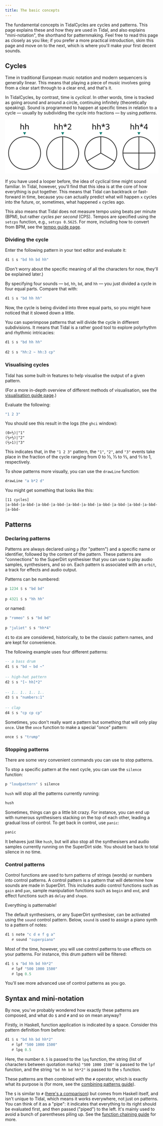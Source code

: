 ```yaml
---
title: The basic concepts
---
```


The fundamental concepts in TidalCycles are cycles and patterns.
This page explains these and how they are used in Tidal, and also explains "mini-notation", the shorthand for patternmaking.
Feel free to read this page as closely as you like;
if you prefer a more practical introduction, skim this page and move on to the next, which is where you'll make your first decent sounds.

## Cycles

Time in traditional European music notation and modern sequencers is generally linear.
This means that playing a piece of music involves going from a clear start through to a clear end, and that's it.

In TidalCycles, by contrast, time is *cyclical*. In other words, time is tracked as going around and around a circle, continuing infinitely (theoretically speaking).
Sound is programmed to happen at specific times in relation to a cycle — usually by subdividing the cycle into fractions — by using *patterns*.

![cycle](./assets/cycles.svg)

If you have used a looper before, the idea of cyclical time might sound familiar.
In Tidal, however, you'll find that this idea is at the core of how everything is put together.
This means that Tidal can backtrack or fast-forward in time, because you can actually predict what will happen `x` cycles into the future, or, sometimes, what happened `x` cycles ago.

This also means that Tidal does not measure tempo using beats per minute (BPM), but rather *cycles per second* (CPS).
Tempos are specified using the `setcps` function, e.g., `setcps 0.5625`.
For more, including how to convert from BPM, see the [tempo guide page](/guides/usage/tempo/).

### Dividing the cycle 

Enter the following pattern in your text editor and evaluate it:

```haskell
d1 $ s "bd hh bd hh"
```

(Don't worry about the specific meaning of all the characters for now, they'll be explained later.)

By specifying four sounds — `bd`, `hh`, `bd`, and `hh` — you just divided a cycle in four equal parts. Compare that with:

```haskell
d1 $ s "bd hh hh"
```

Now, the cycle is being divided into three equal parts, so you might have noticed that it slowed down a little.

You can superimpose patterns that will divide the cycle in different subdivisions. It means that Tidal is a rather good tool to explore polyrhythm and rhythmic intricacies:

```haskell
d1 $ s "bd hh hh"

d2 $ s "hh:2 ~ hh:3 cp"
```

### Visualising cycles

Tidal has some built-in features to help visualise the output of a given pattern.

(For a more in-depth overview of different methods of visualisation, see the [visualisation guide page](/guides/connections/visualisation/).)

Evaluate the following:

```haskell
"1 2 3"
```

You should see this result in the logs (the `ghci` window): 

```
(0>⅓)|"1"
(⅓>⅔)|"2"
(⅔>1)|"3"
```

This indicates that, in the `"1 2 3"` pattern, the `"1"`, `"2"`, and `"3"` events take place in the fraction of the cycle ranging from 0 to ⅓, ⅓ to ⅔, and ⅔ to 1, respectively.

To show patterns more visually, you can use the `drawLine` function:

```haskell
drawLine "a b*2 d"
```

You might get something that looks like this:
```
[11 cycles]
|a-bbd-|a-bbd-|a-bbd-|a-bbd-|a-bbd-|a-bbd-|a-bbd-|a-bbd-|a-bbd-|a-bbd-|a-bbd-
```


## Patterns

### Declaring patterns

Patterns are always declared using `p` (for "pattern") and a specific name or identifier, followed by the content of the pattern.
These patterns are "connections" to the SuperDirt synthesiser that you can use to play audio samples, synthesisers, and so on.
Each pattern is associated with an `orbit`, a track for effects and audio output.

Patterns can be numbered:

```haskell
p 1234 $ s "bd bd"

p 4321 $ s "hh hh"
```

or named:

```haskell
p "romeo" $ s "bd bd"

p "juliet" $ s "hh*4"
```

`d1` to `d16` are considered, historically, to be the classic pattern names, and are kept for convenience.

The following example uses four different patterns:

```haskell
-- a bass drum
d1 $ s "bd ~ bd ~"

-- high-hat pattern
d2 $ s "[~ hh]*2"

-- 1.. 1.. 1.. 1..
d3 $ s "numbers:1"

-- clap
d4 $ s "cp cp cp"
```

Sometimes, you don't really want a pattern but something that will only play `once`.
Use the `once` function to make a special "once" pattern:

```haskell
once $ s "trump"
```

### Stopping patterns

There are some very convenient commands you can use to stop patterns.

To stop a specific pattern at the next cycle, you can use the `silence` function:

```haskell
p "loudpattern" $ silence
```

`hush` will stop all the patterns currently running:

```haskell
hush
```

Sometimes, things can go a little bit crazy. For instance, you can end up with numerous synthesisers stacking on the top of each other, leading a gradual loss of control.
To get back in control, use `panic`:

```haskell
panic
```

It behaves just like `hush`, but will also stop all the synthesisers and audio samples currently running on the SuperDirt side.
You should be back to total silence in no time.


### Control patterns

Control functions are used to turn patterns of strings (words) or numbers into control patterns.
A control pattern is a pattern that will determine how sounds are made in SuperDirt.
This includes audio control functions such as `gain` and `pan`, sample manipulation functions such as `begin` and `end`, and effect functions such as `delay` and `shape`.

Everything is patternable!

The default synthesisers, or any SuperDirt synthesiser, can be activated using the `sound` control pattern. Below, `sound` is used to assign a piano synth to a pattern of notes:

```haskell
d1 $ note "c d e f g a"
   # sound "superpiano"
```

Most of the time, however, you will use control patterns to use effects on your patterns. For instance, this drum pattern will be filtered:

```haskell
d1 $ s "bd hh bd hh*2"
   # lpf "500 1000 1500"
   # lpq 0.5
```

You'll see more advanced use of control patterns as you go.


## Syntax and mini-notation

By now, you've probably wondered how exactly these patterns are composed, and what do `$` and `#` and so on mean anyway?

Firstly, in Haskell, function application is indicated by a space. Consider this pattern definition from before:

```haskell
d1 $ s "bd hh bd hh*2"
   # lpf "500 1000 1500"
   # lpq 0.5
```

Here, the number `0.5` is passed to the `lpq` function, the string (list of characters between quotation marks) `"500 1000 1500"` is passed to the `lpf` function, and the string `"bd hh bd hh*2"` is passed to the `s` function.

These patterns are then combined with the `#` operator, which is exactly what its purpose is (for more, see the [combining patterns guide](/guides/usage/combining-patterns)).

The `$` is similar to `#` ([here's a comparison](/guides/usage/dollarsign/#comparing--and-)) but comes from Haskell itself, and isn't unique to Tidal, which means it works everywhere, not just on patterns.
You can think of it as a "pipe": it indicates that everything to its right should be evaluated first, and then passed ("piped") to the left.
It's mainly used to avoid a bunch of parentheses piling up.
See the [function chaining guide](/guides/usage/dollarsign/) for more.
